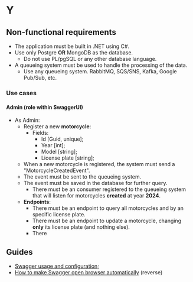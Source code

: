 # Y

## Non-functional requirements

- The application must be built in .NET using C#.
- Use only Postgre **OR** MongoDB as the database.
  - Do not use PL/pgSQL or any other database language.
- A queueing system must be used to handle the processing of the data.
  - Use any queueing system. RabbitMQ, SQS/SNS, Kafka, Google Pub/Sub, etc.

### Use cases

#### Admin (role within SwaggerUI)

- As Admin:
  - Register a new **motorcycle**:
    - Fields:
      - Id [Guid, unique];
      - Year [int];
      - Model [string];
      - License plate [string];
  - When a new motorcycle is registered, the system must send a "MotorcycleCreatedEvent".
  - The event must be sent to the queueing system.
  - The event must be saved in the database for further query.
    - There must be an consumer registered to the queueing system that will listen for motorcycles **created** at year **2024**.
  - **Endpoints**:
    - There must be an endpoint to query all motorcycles and by an specific license plate.
    - There must be an endpoint to update a motorcycle, changing **only** its license plate (and nothing else).
    - There
  
## Guides

- [Swagger usage and configuration](https://dev.to/bigboybamo/how-to-use-swagger-ui-on-a-net-9-web-api-project-2659);
- [How to make Swagger open browser automatically](https://stackoverflow.com/questions/74212852/net-6-0-stop-swagger-from-opening-automatically-on-startup) (reverse)
